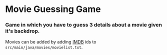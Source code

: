 # Movie Guessing Game

### Game in which you have to guess 3 details about a movie given it's backdrop.

Movies can be added by adding [IMDB](https://www.imdb.com/) ids to `src/main/java/movies/movielist.txt`.
